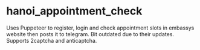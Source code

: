 # hanoi_appointment_check

Uses Puppeteer to register, login and check appointment slots in embassys website then posts it to telegram. Bit outdated due to their updates. Supports 2captcha and anticaptcha.
